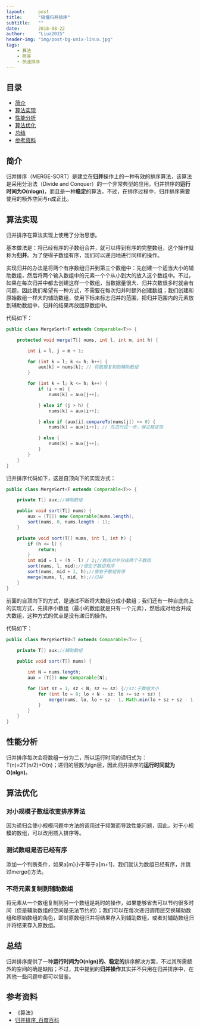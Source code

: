 ```yaml
---
layout:     post
title:      "搞懂归并排序"
subtitle:   ""
date:       2018-08-22
author:     "Liuz2015"
header-img: "img/post-bg-unix-linux.jpg"
tags:
    - 算法
    - 排序
    - 快速排序
---
```


## 目录
- [简介](#简介)
- [算法实现](#算法实现)
- [性能分析](#性能分析)
- [算法优化](#算法优化)
- [总结](#总结)
- [参考资料](#参考资料)

## 简介

归并排序（MERGE-SORT）是建立在**归并**操作上的一种有效的排序算法，该算法是采用分治法（Divide and Conquer）的一个非常典型的应用。归并排序的**运行时间为O(nlogn)**，而且是一种**稳定**的算法，不过，在排序过程中，归并排序需要使用的额外空间与n成正比。

## 算法实现

归并排序在算法实现上使用了分治思想。

基本做法是：将已经有序的子数组合并，就可以得到有序的完整数组，这个操作就称为**归并**。为了使得子数组有序，我们可以递归地进行同样的操作。

实现归并的办法是将两个有序数组归并到第三个数组中：先创建一个适当大小的辅助数组，然后将两个输入数组中的元素一个个从小到大的放入这个数组中。不过，如果在每次归并中都去创建这样一个数组，当数据量很大、归并次数很多时就会有问题，因此我们希望有一种方式，不需要在每次归并时额外创建数组；我们创建和原始数组一样大的辅助数组，使用下标来标志归并的范围，把归并范围内的元素放到辅助数组中，归并的结果再放回原数组中。

代码如下：

```java
public class MergeSort<T extends Comparable<T>> {

    protected void merge(T[] nums, int l, int m, int h) {

        int i = l, j = m + 1;

        for (int k = l; k <= h; k++) {
            aux[k] = nums[k]; // 将数据复制到辅助数组
        }

        for (int k = l; k <= h; k++) {
            if (i > m) {
                nums[k] = aux[j++];

            } else if (j > h) {
                nums[k] = aux[i++];

            } else if (aux[i].compareTo(nums[j]) <= 0) {
                nums[k] = aux[i++]; // 先进行这一步，保证稳定性

            } else {
                nums[k] = aux[j++];
            }
        }
    }
}
```

归并排序代码如下，这是自顶向下的实现方式：

```java
public class MergeSort<T extends Comparable<T>> {

    private T[] aux;//辅助数组

    public void sort(T[] nums) {
        aux = (T[]) new Comparable[nums.length];
        sort(nums, 0, nums.length - 1);
    }

    private void sort(T[] nums, int l, int h) {
        if (h <= l) {
            return;
        }
        int mid = l + (h - l) / 2;//数组对半分成两个子数组
        sort(nums, l, mid);//使左子数组有序
        sort(nums, mid + 1, h);//使右子数组有序
        merge(nums, l, mid, h);//归并
    }
}
```

前面的自顶向下的方式，是通过不断将大数组分成小数组；我们还有一种自底向上的实现方式，先排序小数组（最小的数组就是只有一个元素），然后成对地合并成大数组，这种方式的优点是没有递归的操作。

代码如下：

```java
public class MergeSortBU<T extends Comparable<T>> {
    
    private T[] aux;//辅助数组

    public void sort(T[] nums) {

        int N = nums.length;
        aux = (T[]) new Comparable[N];

        for (int sz = 1; sz < N; sz += sz) {//sz:子数组大小
            for (int lo = 0; lo < N - sz; lo += sz + sz) {
                merge(nums, lo, lo + sz - 1, Math.min(lo + sz + sz - 1, N - 1));
            }
        }
    }
}

```

## 性能分析

归并排序每次会将数组一分为二，所以运行时间的递归式为：T(n)=2T(n/2)+O(n)；递归的层数为lgn层，因此归并排序的**运行时间就为O(nlgn)**。

## 算法优化

### 对小规模子数组改变排序算法

因为递归会使小规模问题中方法的调用过于频繁而导致性能问题，因此，对于小规模的数组，可以改用插入排序等。

### 测试数组是否已经有序

添加一个判断条件，如果a[m]小于等于a[m+1]，我们就认为数组已经有序，并跳过merge()方法。

### 不将元素复制到辅助数组

将元素从一个数组复制到另一个数组是耗时的操作，如果能够省去可以节约很多时间（但是辅助数组的空间是无法节约的）；我们可以在每次递归调用层交换辅助数组和原始数组的角色，即对原数组归并将结果存入到辅助数组，或者对辅助数组归并将结果存入原数组。

## 总结

归并排序提供了一种**运行时间为O(nlgn)的、稳定的**排序解决方案，不过其所需额外的空间的确是缺陷；不过，其中提到的**归并操作**其实并不只用在归并排序中，在其他一些问题中都可以借鉴。

## 参考资料
- 《算法》
- [归并排序_百度百科](https://baike.baidu.com/item/%E5%BD%92%E5%B9%B6%E6%8E%92%E5%BA%8F/1639015)


